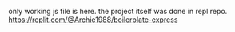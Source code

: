 only working js file is here. the project itself was done in repl repo.
https://replit.com/@Archie1988/boilerplate-express
